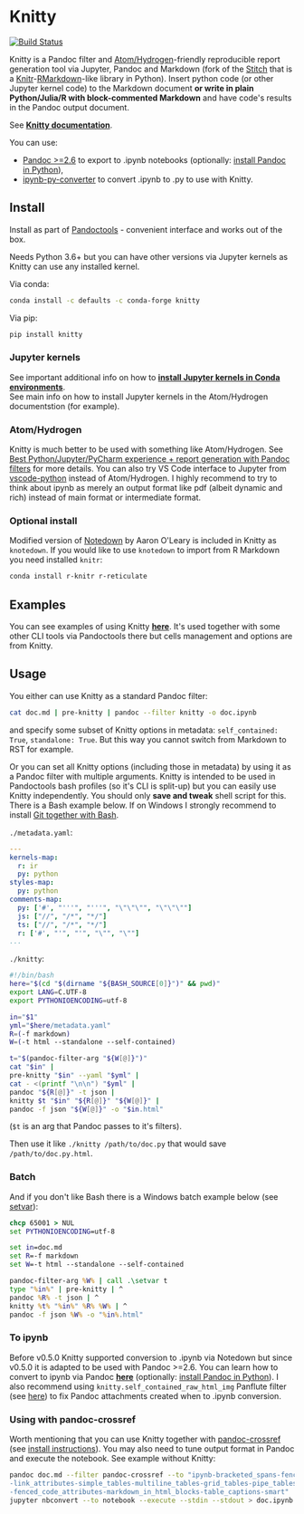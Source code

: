 # Knitty

[![Build Status](https://travis-ci.org/kiwi0fruit/knitty.svg?branch=master)](https://travis-ci.org/kiwi0fruit/knitty)

Knitty is a Pandoc filter and [Atom/Hydrogen](https://atom.io/packages/hydrogen)-friendly reproducible report generation tool via Jupyter, Pandoc and Markdown (fork of the [Stitch](https://github.com/kiwi0fruit/knitty/blob/master/docs/stitch.md) that is a [Knitr](http://yihui.name/knitr/)-[RMarkdown](http://rmarkdown.rstudio.com)-like library in Python). Insert python code (or other Jupyter kernel code) to the Markdown document **or write in plain Python/Julia/R with block-commented Markdown** and have code's results in the Pandoc output document.

See [**Knitty documentation**](https://github.com/kiwi0fruit/knitty/blob/master/docs/knitty.md).

You can use:

* [Pandoc >=2.6](https://pandoc.org/MANUAL.html#creating-jupyter-notebooks-with-pandoc) to export to .ipynb notebooks (optionally: [install Pandoc in Python](https://github.com/kiwi0fruit/py-pandoc)),
* [ipynb-py-converter](https://github.com/kiwi0fruit/ipynb-py-converter) to convert .ipynb to .py to use with Knitty.


## Install

Install as part of [Pandoctools](https://github.com/kiwi0fruit/pandoctools) - convenient interface and works out of the box.

Needs Python 3.6+ but you can have other versions via Jupyter kernels as Knitty can use any installed kernel.

Via conda:
```bash
conda install -c defaults -c conda-forge knitty
```

Via pip:

```bash
pip install knitty
```


### Jupyter kernels

See important additional info on how to [**install Jupyter kernels in Conda environments**](https://github.com/kiwi0fruit/pandoctools/blob/master/docs/tips.md).  
See main info on how to install Jupyter kernels in the Atom/Hydrogen documentstion (for example).


### Atom/Hydrogen

Knitty is much better to be used with something like Atom/Hydrogen. See [Best Python/Jupyter/PyCharm experience + report generation with Pandoc filters](https://github.com/kiwi0fruit/pandoctools/blob/master/docs/best_python_jupyter_pycharm_experience.md) for more details. You can also try VS Code interface to Jupyter from [vscode-python](https://github.com/Microsoft/vscode-python) instead of Atom/Hydrogen. I highly recommend to try to think about ipynb as merely an output format like pdf (albeit dynamic and rich) instead of main format or intermediate format.


### Optional install

Modified version of [Notedown](https://github.com/kiwi0fruit/knitty/blob/master/docs/notedown.md) by Aaron O'Leary is included in Knitty as `knotedown`.
If you would like to use `knotedown` to import from R Markdown you need installed `knitr`:

```bash
conda install r-knitr r-reticulate
```


## Examples

You can see examples of using Knitty [**here**](https://github.com/kiwi0fruit/pandoctools/tree/master/examples). It's used together with some other CLI tools via Pandoctools there but cells management and options are from Knitty.


## Usage

You either can use Knitty as a standard Pandoc filter:

```bash
cat doc.md | pre-knitty | pandoc --filter knitty -o doc.ipynb
```
and specify some subset of Knitty options in metadata: `self_contained: True`, `standalone: True`. But this way you cannot switch from Markdown to RST for example.

Or you can set all Knitty options (including those in metadata) by using it as a Pandoc filter with multiple arguments. Knitty is intended to be used in Pandoctools bash profiles (so it's CLI is split-up) but you can easily use Knitty independently. You should only **save and tweak** shell script for this. There is a Bash example below. If on Windows I strongly recommend to install [Git together with Bash](https://git-scm.com/downloads).

`./metadata.yaml`:
```yaml
---
kernels-map:
  r: ir
  py: python
styles-map:
  py: python
comments-map:
  py: ['#', "'''", "'''", "\"\"\"", "\"\"\""]
  js: ["//", "/*", "*/"]
  ts: ["//", "/*", "*/"]
  r: ['#', "'", "'", "\"", "\""]
...
```

`./knitty`:
```bash
#!/bin/bash
here="$(cd "$(dirname "${BASH_SOURCE[0]}")" && pwd)"
export LANG=C.UTF-8
export PYTHONIOENCODING=utf-8

in="$1"
yml="$here/metadata.yaml"
R=(-f markdown)
W=(-t html --standalone --self-contained)

t="$(pandoc-filter-arg "${W[@]}")"
cat "$in" |
pre-knitty "$in" --yaml "$yml" |
cat - <(printf "\n\n") "$yml" |
pandoc "${R[@]}" -t json |
knitty $t "$in" "${R[@]}" "${W[@]}" |
pandoc -f json "${W[@]}" -o "$in.html"
```
(`$t` is an arg that Pandoc passes to it's filters).

Then use it like `./knitty /path/to/doc.py` that would save `/path/to/doc.py.html`.


### Batch

And if you don't like Bash there is a Windows batch example below (see [setvar](https://github.com/kiwi0fruit/knitty/blob/master/examples/setvar.bat)):
```bat
chcp 65001 > NUL
set PYTHONIOENCODING=utf-8

set in=doc.md
set R=-f markdown
set W=-t html --standalone --self-contained

pandoc-filter-arg %W% | call .\setvar t
type "%in%" | pre-knitty | ^
pandoc %R% -t json | ^
knitty %t% "%in%" %R% %W% | ^
pandoc -f json %W% -o "%in%.html"
```


### To ipynb

Before v0.5.0 Knitty supported conversion to .ipynb via Notedown but since v0.5.0 it is adapted to be used with Pandoc >=2.6. You can learn how to convert to ipynb via Pandoc [**here**](https://pandoc.org/MANUAL.html#creating-jupyter-notebooks-with-pandoc) (optionally: [install Pandoc in Python](https://github.com/kiwi0fruit/py-pandoc)). I also recommend using `knitty.self_contained_raw_html_img` Panflute filter (see [here](https://github.com/kiwi0fruit/knitty/blob/master/docs/knitty.md#self_contained_raw_html_img-panflute-filter)) to fix Pandoc attachments created when to .ipynb conversion.


### Using with pandoc-crossref

Worth mentioning that you can use Knitty together with [pandoc-crossref](https://github.com/lierdakil/pandoc-crossref) (see [install instructions](https://github.com/kiwi0fruit/py-pandoc-crossref)). You may also need to tune output format in Pandoc and execute the notebook. See example without Knitty:

```bash
pandoc doc.md --filter pandoc-crossref --to "ipynb-bracketed_spans-fenced_divs\
-link_attributes-simple_tables-multiline_tables-grid_tables-pipe_tables\
-fenced_code_attributes-markdown_in_html_blocks-table_captions-smart" | \
jupyter nbconvert --to notebook --execute --stdin --stdout > doc.ipynb
```
